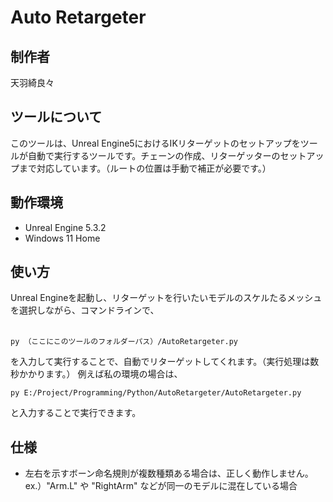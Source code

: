 # Auto Retargeter

## 制作者
天羽綺良々 <br>

## ツールについて
このツールは、Unreal Engine5におけるIKリターゲットのセットアップをツールが自動で実行するツールです。チェーンの作成、リターゲッターのセットアップまで対応しています。（ルートの位置は手動で補正が必要です。）<br>

## 動作環境
- Unreal Engine 5.3.2
- Windows 11 Home

## 使い方
Unreal Engineを起動し、リターゲットを行いたいモデルのスケルたるメッシュを選択しながら、コマンドラインで、<br><br>

~~~ 
py （ここにこのツールのフォルダーパス）/AutoRetargeter.py
~~~

を入力して実行することで、自動でリターゲットしてくれます。（実行処理は数秒かかります。）
例えば私の環境の場合は、
~~~
py E:/Project/Programming/Python/AutoRetargeter/AutoRetargeter.py
~~~
と入力することで実行できます。

## 仕様
- 左右を示すボーン命名規則が複数種類ある場合は、正しく動作しません。<br>
    ex.）"Arm.L" や "RightArm" などが同一のモデルに混在している場合

